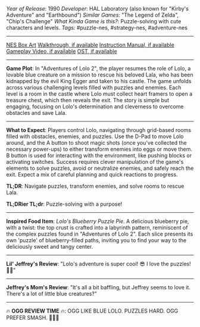 *Year of Release*: 1990
*Developer*: HAL Laboratory (also known for "Kirby's Adventure" and "Earthbound")
*Similar Games*: "The Legend of Zelda", "Chip's Challenge"
*What Kinda Game is this?*: Puzzle-solving with cute characters and levels.
*Tags:* #puzzle-nes, #strategy-nes, #adventure-nes

---
[NES Box Art](https://www.google.com/search?tbm=isch&q=NES+Box+Art+Adventures+of+Lolo+2) 
[Walkthrough, if available](https://www.google.com/search?q=Walkthrough+NES+Adventures+of+Lolo+2)
[Instruction Manual, if available](https://www.google.com/search?q=NES+Instruction+Manual+Adventures+of+Lolo+2)
[Gameplay Video, if available](https://www.youtube.com/results?search_query=gameplay+NES+Adventures+of+Lolo+2) 
[OST, if available](https://www.youtube.com/results?search_query=NES+Adventures+of+Lolo+2+OST)

- - -
**Game Plot**: In "Adventures of Lolo 2", the player resumes the role of Lolo, a lovable blue creature on a mission to rescue his beloved Lala, who has been kidnapped by the evil King Egger and taken to his castle. The game unfolds across various challenging levels filled with puzzles and enemies. Each level is a room in the castle where Lolo must collect heart framers to open a treasure chest, which then reveals the exit. The story is simple but engaging, focusing on Lolo's determination and cleverness to overcome obstacles and save Lala.

- - -
**What to Expect**: Players control Lolo, navigating through grid-based rooms filled with obstacles, enemies, and puzzles. Use the D-Pad to move Lolo around, and the A button to shoot magic shots (once you've collected the necessary power-ups) to either transform enemies into eggs or move them. B button is used for interacting with the environment, like pushing blocks or activating switches. Success requires clever manipulation of the game's elements to solve puzzles, avoid or neutralize enemies, and safely reach the exit. Expect a mix of careful planning and quick reactions to progress.

**TL;DR**: Navigate puzzles, transform enemies, and solve rooms to rescue Lala.

**TL;DRier TL;dr**: Puzzle-solving with a purpose!

---
**Inspired Food Item**: *Lolo's Blueberry Puzzle Pie*. A delicious blueberry pie, with a twist: the top crust is crafted into a labyrinth pattern, reminiscent of the complex puzzles found in "Adventures of Lolo 2". Each slice presents its own 'puzzle' of blueberry-filled paths, inviting you to find your way to the deliciously sweet and tangy center.

---
**Lil' Jeffrey's Review**: "Lolo's adventure is super cool! 😎 I love the puzzles! 💙💙"

---
**Jeffrey's Mom's Review**: "It's all a bit baffling, but Jeffrey seems to love it. There's a lot of little blue creatures?"

---
🔥 **OGG REVIEW TIME** 🔥: OGG LIKE BLUE LOLO. PUZZLES HARD. OGG PREFER SMASH. 🏰🔨🧩